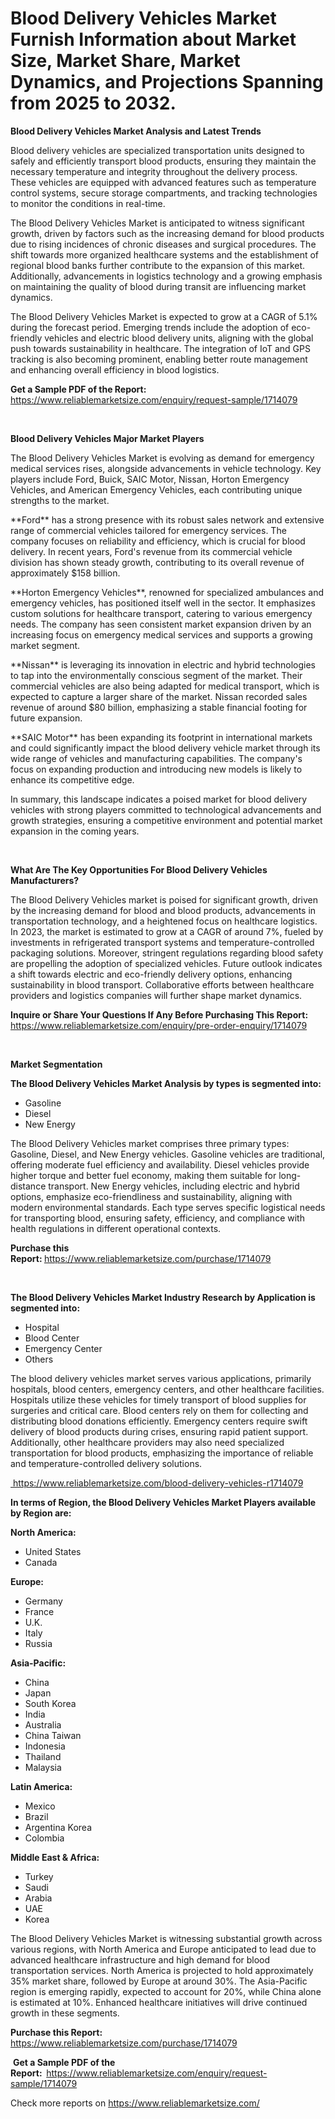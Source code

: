 <p><h1>Blood Delivery Vehicles Market Furnish Information about Market Size, Market Share, Market Dynamics, and Projections Spanning from 2025 to 2032.</h1></p><p><strong>Blood Delivery Vehicles Market Analysis and Latest Trends</strong></p>
<p><p>Blood delivery vehicles are specialized transportation units designed to safely and efficiently transport blood products, ensuring they maintain the necessary temperature and integrity throughout the delivery process. These vehicles are equipped with advanced features such as temperature control systems, secure storage compartments, and tracking technologies to monitor the conditions in real-time.</p><p>The Blood Delivery Vehicles Market is anticipated to witness significant growth, driven by factors such as the increasing demand for blood products due to rising incidences of chronic diseases and surgical procedures. The shift towards more organized healthcare systems and the establishment of regional blood banks further contribute to the expansion of this market. Additionally, advancements in logistics technology and a growing emphasis on maintaining the quality of blood during transit are influencing market dynamics.</p><p>The Blood Delivery Vehicles Market is expected to grow at a CAGR of 5.1% during the forecast period. Emerging trends include the adoption of eco-friendly vehicles and electric blood delivery units, aligning with the global push towards sustainability in healthcare. The integration of IoT and GPS tracking is also becoming prominent, enabling better route management and enhancing overall efficiency in blood logistics.</p></p>
<p><strong>Get a Sample PDF of the Report:&nbsp;</strong> <a href="https://www.reliablemarketsize.com/enquiry/request-sample/1714079?utm_campaign=3016&utm_medium=2&utm_source=Github&utm_content=ia&utm_term=28032025&utm_id=blood-delivery-vehicles">https://www.reliablemarketsize.com/enquiry/request-sample/1714079</a></p>
<p>&nbsp;</p>
<p><strong>Blood Delivery Vehicles Major Market Players</strong></p>
<p><p>The Blood Delivery Vehicles Market is evolving as demand for emergency medical services rises, alongside advancements in vehicle technology. Key players include Ford, Buick, SAIC Motor, Nissan, Horton Emergency Vehicles, and American Emergency Vehicles, each contributing unique strengths to the market.</p><p>**Ford** has a strong presence with its robust sales network and extensive range of commercial vehicles tailored for emergency services. The company focuses on reliability and efficiency, which is crucial for blood delivery. In recent years, Ford's revenue from its commercial vehicle division has shown steady growth, contributing to its overall revenue of approximately $158 billion.</p><p>**Horton Emergency Vehicles**, renowned for specialized ambulances and emergency vehicles, has positioned itself well in the sector. It emphasizes custom solutions for healthcare transport, catering to various emergency needs. The company has seen consistent market expansion driven by an increasing focus on emergency medical services and supports a growing market segment.</p><p>**Nissan** is leveraging its innovation in electric and hybrid technologies to tap into the environmentally conscious segment of the market. Their commercial vehicles are also being adapted for medical transport, which is expected to capture a larger share of the market. Nissan recorded sales revenue of around $80 billion, emphasizing a stable financial footing for future expansion.</p><p>**SAIC Motor** has been expanding its footprint in international markets and could significantly impact the blood delivery vehicle market through its wide range of vehicles and manufacturing capabilities. The company's focus on expanding production and introducing new models is likely to enhance its competitive edge.</p><p>In summary, this landscape indicates a poised market for blood delivery vehicles with strong players committed to technological advancements and growth strategies, ensuring a competitive environment and potential market expansion in the coming years.</p></p>
<p>&nbsp;</p>
<p><strong>What Are The Key Opportunities For Blood Delivery Vehicles Manufacturers?</strong></p>
<p><p>The Blood Delivery Vehicles market is poised for significant growth, driven by the increasing demand for blood and blood products, advancements in transportation technology, and a heightened focus on healthcare logistics. In 2023, the market is estimated to grow at a CAGR of around 7%, fueled by investments in refrigerated transport systems and temperature-controlled packaging solutions. Moreover, stringent regulations regarding blood safety are propelling the adoption of specialized vehicles. Future outlook indicates a shift towards electric and eco-friendly delivery options, enhancing sustainability in blood transport. Collaborative efforts between healthcare providers and logistics companies will further shape market dynamics.</p></p>
<p><strong>Inquire or Share Your Questions If Any Before Purchasing This Report:</strong> <a href="https://www.reliablemarketsize.com/enquiry/pre-order-enquiry/1714079?utm_campaign=3016&utm_medium=2&utm_source=Github&utm_content=ia&utm_term=28032025&utm_id=blood-delivery-vehicles">https://www.reliablemarketsize.com/enquiry/pre-order-enquiry/1714079</a></p>
<p>&nbsp;</p>
<p><strong>Market Segmentation</strong></p>
<p><strong>The Blood Delivery Vehicles Market Analysis by types is segmented into:</strong></p>
<p><ul><li>Gasoline</li><li>Diesel</li><li>New Energy</li></ul></p>
<p><p>The Blood Delivery Vehicles market comprises three primary types: Gasoline, Diesel, and New Energy vehicles. Gasoline vehicles are traditional, offering moderate fuel efficiency and availability. Diesel vehicles provide higher torque and better fuel economy, making them suitable for long-distance transport. New Energy vehicles, including electric and hybrid options, emphasize eco-friendliness and sustainability, aligning with modern environmental standards. Each type serves specific logistical needs for transporting blood, ensuring safety, efficiency, and compliance with health regulations in different operational contexts.</p></p>
<p><strong>Purchase this Report:&nbsp;</strong><a href="https://www.reliablemarketsize.com/purchase/1714079?utm_campaign=3016&utm_medium=2&utm_source=Github&utm_content=ia&utm_term=28032025&utm_id=blood-delivery-vehicles">https://www.reliablemarketsize.com/purchase/1714079</a></p>
<p>&nbsp;</p>
<p><strong>The Blood Delivery Vehicles Market Industry Research by Application is segmented into:</strong></p>
<p><ul><li>Hospital</li><li>Blood Center</li><li>Emergency Center</li><li>Others</li></ul></p>
<p><p>The blood delivery vehicles market serves various applications, primarily hospitals, blood centers, emergency centers, and other healthcare facilities. Hospitals utilize these vehicles for timely transport of blood supplies for surgeries and critical care. Blood centers rely on them for collecting and distributing blood donations efficiently. Emergency centers require swift delivery of blood products during crises, ensuring rapid patient support. Additionally, other healthcare providers may also need specialized transportation for blood products, emphasizing the importance of reliable and temperature-controlled delivery solutions.</p></p>
<p><a href="https://www.reliablemarketsize.com/blood-delivery-vehicles-r1714079?utm_campaign=3016&utm_medium=2&utm_source=Github&utm_content=ia&utm_term=28032025&utm_id=blood-delivery-vehicles">&nbsp;https://www.reliablemarketsize.com/blood-delivery-vehicles-r1714079</a></p>
<p><strong>In terms of Region, the Blood Delivery Vehicles Market Players available by Region are:</strong></p>
<p>
    <p> <strong> North America: </strong>
        <ul>
            <li>United States</li>
            <li>Canada</li>
        </ul>
        </p> 
    <p> <strong> Europe: </strong>
        <ul>
            <li>Germany</li>
            <li>France</li>
            <li>U.K.</li>
            <li>Italy</li>
            <li>Russia</li>
        </ul>
        </p> 
    <p> <strong> Asia-Pacific: </strong>
        <ul>
            <li>China</li>
            <li>Japan</li>
            <li>South Korea</li>
            <li>India</li>
            <li>Australia</li>
            <li>China Taiwan</li>
            <li>Indonesia</li>
            <li>Thailand</li>
            <li>Malaysia</li>
        </ul>
        </p> 
    <p> <strong> Latin America: </strong>
        <ul>
            <li>Mexico</li>
            <li>Brazil</li>
            <li>Argentina Korea</li>
            <li>Colombia</li>
        </ul>
        </p> 
    <p> <strong> Middle East & Africa: </strong>
        <ul>
            <li>Turkey</li>
            <li>Saudi</li>
            <li>Arabia</li>
            <li>UAE</li>
            <li>Korea</li>
        </ul>
    </p>
    </p>
<p><p>The Blood Delivery Vehicles Market is witnessing substantial growth across various regions, with North America and Europe anticipated to lead due to advanced healthcare infrastructure and high demand for blood transportation services. North America is projected to hold approximately 35% market share, followed by Europe at around 30%. The Asia-Pacific region is emerging rapidly, expected to account for 20%, while China alone is estimated at 10%. Enhanced healthcare initiatives will drive continued growth in these segments.</p></p>
<p><strong>Purchase this Report: </strong><a href="https://www.reliablemarketsize.com/purchase/1714079?utm_campaign=3016&utm_medium=2&utm_source=Github&utm_content=ia&utm_term=28032025&utm_id=blood-delivery-vehicles">https://www.reliablemarketsize.com/purchase/1714079</a></p>
<p>&nbsp;<strong>Get a Sample PDF of the Report:&nbsp;&nbsp;</strong><a href="https://www.reliablemarketsize.com/enquiry/request-sample/1714079?utm_campaign=3016&utm_medium=2&utm_source=Github&utm_content=ia&utm_term=28032025&utm_id=blood-delivery-vehicles">https://www.reliablemarketsize.com/enquiry/request-sample/1714079</a></p>
<p><strong></strong></p>
<p>Check more reports on <a href="https://www.reliablemarketsize.com/?utm_campaign=3016&utm_medium=2&utm_source=Github&utm_content=ia&utm_term=28032025&utm_id=blood-delivery-vehicles">https://www.reliablemarketsize.com/</a></p>
